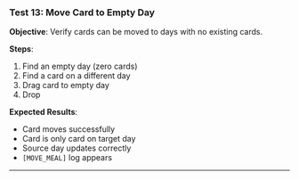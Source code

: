 ### Test 13: Move Card to Empty Day
**Objective**: Verify cards can be moved to days with no existing cards.

**Steps**:
1. Find an empty day (zero cards)
2. Find a card on a different day
3. Drag card to empty day
4. Drop

**Expected Results**:
- Card moves successfully
- Card is only card on target day
- Source day updates correctly
- `[MOVE_MEAL]` log appears

---

